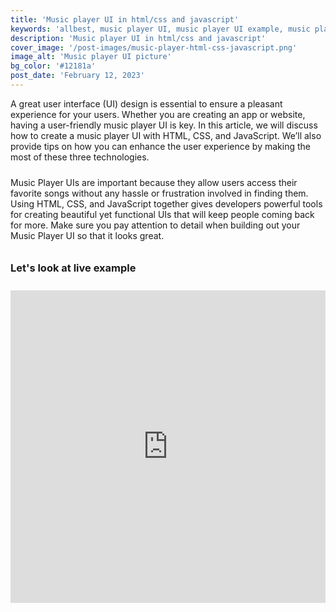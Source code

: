 ```yaml
---
title: 'Music player UI in html/css and javascript'
keywords: 'allbest, music player UI, music player UI example, music player UI in html/css and javascript'
description: 'Music player UI in html/css and javascript'
cover_image: '/post-images/music-player-html-css-javascript.png'
image_alt: 'Music player UI picture'
bg_color: '#12181a'
post_date: 'February 12, 2023'
---
```


<p style="padding-bottom: 10px">A great user interface (UI) design is essential to ensure a pleasant experience for your users. Whether you are creating an app or website, having a user-friendly music player UI is key. In this article, we will discuss how to create a music player UI with HTML, CSS, and JavaScript. We’ll also provide tips on how you can enhance the user experience by making the most of these three technologies. 
</p>

<body>
  <p style="padding-bottom: 10px">
   Music Player UIs are important because they allow users access their favorite songs without any hassle or frustration involved in finding them. Using HTML, CSS, and JavaScript together gives developers powerful tools for creating beautiful yet functional UIs that will keep people coming back for more. Make sure you pay attention to detail when building out your Music Player UI so that it looks great.
  </p>
</body>

<h3 style="padding-bottom: 10px">Let's look at live example</h3>

<iframe height="500" style="width: 100%;" scrolling="no" title="Untitled" src="https://codepen.io/allbest963/embed/LYBwvrK?default-tab=result&editable=true&theme-id=dark" frameborder="no" loading="lazy" allowtransparency="true" allowfullscreen="true">
  See the Pen <a href="https://codepen.io/allbest963/pen/LYBwvrK">
  Untitled</a> by allbest (<a href="https://codepen.io/allbest963">@allbest963</a>)
  on <a href="https://codepen.io">CodePen</a>.
</iframe>